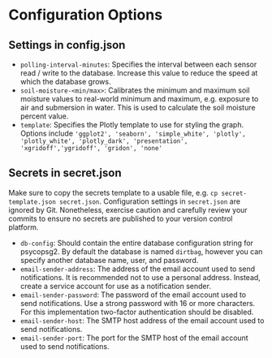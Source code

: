 # Configuration Options

## Settings in config.json

* `polling-interval-minutes`: Specifies the interval between each sensor read / write to the database. Increase this value to reduce the speed at which the database grows.
* `soil-moisture-<min/max>`: Calibrates the minimum and maximum soil moisture values to real-world minimum and maximum, e.g. exposure to air and submersion in water. This is used to calculate the soil moisture percent value.
* `template`: Specifies the Plotly template to use for styling the graph. Options include `'ggplot2', 'seaborn', 'simple_white', 'plotly', 'plotly_white', 'plotly_dark', 'presentation', 'xgridoff','ygridoff', 'gridon', 'none'`

## Secrets in secret.json
Make sure to copy the secrets template to a usable file, e.g. `cp secret-template.json secret.json`. Configuration settings in `secret.json` are ignored by Git. Nonetheless, exercise caution and carefully review your commits to ensure no secrets are published to your version control platform.

* `db-config`: Should contain the entire database configuration string for psycopsg2. By default the database is named `dirtbag`, however you can specify another database name, user, and password. 
* `email-sender-address`: The address of the email account used to send notifications. It is recommended not to use a personal address. Instead, create a service account for use as a notification sender.
* `email-sender-password`: The password of the email account used to send notifications. Use a strong password with 16 or more characters. For this implementation two-factor authentication should be disabled.
* `email-sender-host`: The SMTP host address of the email account used to send notifications.
* `email-sender-port`: The port for the SMTP host of the email account used to send notifications.

